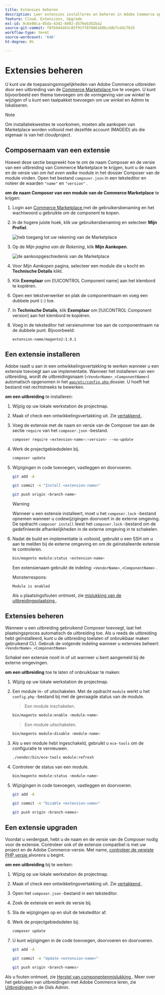 ```yaml
---
title: Extensies beheren
description: Leer extensies installeren en beheren in Adobe Commerce op cloudinfrastructuur.
feature: Cloud, Extensions, Upgrade
exl-id: 9c6e98ca-85da-4342-8402-d576eb382ba2
source-git-commit: f8fb9d4d43c85f91ff87686160bcddb7cd417635
workflow-type: tm+mt
source-wordcount: '646'
ht-degree: 0%

---
```


# Extensies beheren

U kunt uw de toepassingsmogelijkheden van Adobe Commerce uitbreiden door een uitbreiding van de [ Commerce Marketplace ](https://marketplace.magento.com) toe te voegen. U kunt bijvoorbeeld een thema toevoegen om de vormgeving van uw winkel te wijzigen of u kunt een taalpakket toevoegen om uw winkel en Admin te lokaliseren.

>[!NOTE]
>
>Om installatiekwesties te voorkomen, moeten alle aankopen van Marketplace worden voltooid met dezelfde account (MAGEID) als die eigenaar is van het cloudproject.

## Composernaam van een extensie

Hoewel deze sectie bespreekt hoe te om de naam Composer en de versie van een uitbreiding van Commerce Marketplace te krijgen, kunt u de naam en de versie van _om het even welke_ module in het dossier Composer van de module vinden. Open het bestand `composer.json` in een teksteditor en noteer de waarden `"name"` en `"version"` .

**om de naam Composer van een module van de Commerce Marketplace** te krijgen:

1. Login aan [ Commerce Marketplace ](https://marketplace.magento.com) met de gebruikersbenaming en het wachtwoord u gebruikte om de component te kopen.

1. In de hogere juiste hoek, klik uw gebruikersbenaming en selecteer **Mijn Profiel**.

   ![ heb toegang tot uw rekening van de Marketplace ](../../assets/marketplace/my-profile.png)

1. Op de _Mijn pagina van de Rekening_, klik **Mijn Aankopen**.

   ![ de aankoopgeschiedenis van de Marketplace ](../../assets/marketplace/my-purchases.png)

1. Voor _Mijn Aankopen_ pagina, selecteer een module die u kocht en **Technische Details** klikt.

1. Klik **Exemplaar** om [!UICONTROL Component name] aan het klembord te kopiëren.

1. Open een tekstverwerker en plak de componentnaam en voeg een dubbele punt (`:`) toe.

1. In **Technische Details**, klik **Exemplaar** om [!UICONTROL Component version] aan het klembord te kopiëren.

1. Voeg in de teksteditor het versienummer toe aan de componentnaam na de dubbele punt. Bijvoorbeeld:

   ```text
   extension-name/magento2:1.0.1
   ```

## Een extensie installeren

Adobe raadt u aan in een ontwikkelingsvertakking te werken wanneer u een extensie toevoegt aan uw implementatie. Wanneer het installeren van een uitbreiding, wordt de uitbreidingsnaam (`<VendorName>_<ComponentName>`) automatisch opgenomen in het [`app/etc/config.php` ](https://experienceleague.adobe.com/docs/commerce-operations/configuration-guide/files/deployment-files.html) dossier. U hoeft het bestand niet rechtstreeks te bewerken.

**om een uitbreiding** te installeren:

1. Wijzig op uw lokale werkstation de projectmap.

1. Maak of check een ontwikkelingsvertakking uit. Zie [ vertakkend ](../development/cli-branches.md).

1. Voeg de extensie met de naam en versie van de Composer toe aan de sectie `require` van het `composer.json` -bestand.

   ```bash
   composer require <extension-name>:<version> --no-update
   ```

1. Werk de projectgebiedsdelen bij.

   ```bash
   composer update
   ```

1. Wijzigingen in code toevoegen, vastleggen en doorvoeren.

   ```bash
   git add -A
   ```

   ```bash
   git commit -m "Install <extension-name>"
   ```

   ```bash
   git push origin <branch-name>
   ```

   >[!WARNING]
   >
   >Wanneer u een extensie installeert, moet u het `composer.lock` -bestand opnemen wanneer u codewijzigingen doorvoert in de externe omgeving. De opdracht `composer install` leest het `composer.lock` -bestand om de gedefinieerde afhankelijkheden in de externe omgeving in te schakelen.

1. Nadat de build en implementatie is voltooid, gebruikt u een SSH om u aan te melden bij de externe omgeving en om de geïnstalleerde extensie te controleren.

   ```bash
   bin/magento module:status <extension-name>
   ```

   Een extensienaam gebruikt de indeling: `<VendorName>_<ComponentName>` .

   Monsterrespons:

   ```terminal
   Module is enabled
   ```

   Als u plaatsingsfouten ontmoet, zie [ mislukking van de uitbreidingsplaatsing ](../deploy/recover-failed-deployment.md).

## Extensies beheren

Wanneer u een uitbreiding gebruikend Composer toevoegt, laat het plaatsingsproces automatisch de uitbreiding toe. Als u reeds de uitbreiding hebt geïnstalleerd, kunt u de uitbreiding toelaten of onbruikbaar maken gebruikend CLI. Gebruik de volgende indeling wanneer u extensies beheert: `<VendorName>_<ComponentName>`

Schakel een extensie nooit in of uit wanneer u bent aangemeld bij de externe omgevingen.

**om een uitbreiding** toe te laten of onbruikbaar te maken:

1. Wijzig op uw lokale werkstation de projectmap.

1. Een module in- of uitschakelen. Met de opdracht `module` werkt u het `config.php` -bestand bij met de gevraagde status van de module.

   >Een module inschakelen.

   ```bash
   bin/magento module:enable <module-name>
   ```

   >Een module uitschakelen.

   ```bash
   bin/magento module:disable <module-name>
   ```

1. Als u een module hebt ingeschakeld, gebruikt u `ece-tools` om de configuratie te vernieuwen.

   ```bash
   ./vendor/bin/ece-tools module:refresh
   ```

1. Controleer de status van een module.

   ```bash
   bin/magento module:status <module-name>
   ```

1. Wijzigingen in code toevoegen, vastleggen en doorvoeren.

   ```bash
   git add -A
   ```

   ```bash
   git commit -m "Disable <extension-name>"
   ```

   ```bash
   git push origin <branch-names>
   ```

## Een extensie upgraden

Voordat u verdergaat, hebt u de naam en de versie van de Composer nodig voor de extensie. Controleer ook of de extensie compatibel is met uw project en de Adobe Commerce-versie. Met name, [ controleer de vereiste PHP versie ](https://experienceleague.adobe.com/docs/commerce-operations/installation-guide/system-requirements.html) alvorens u begint.

**om een uitbreiding** bij te werken:

1. Wijzig op uw lokale werkstation de projectmap.

1. Maak of check een ontwikkelingsvertakking uit. Zie [ vertakkend ](../development/cli-branches.md).

1. Open het `composer.json` -bestand in een teksteditor.

1. Zoek de extensie en werk de versie bij.

1. Sla de wijzigingen op en sluit de teksteditor af.

1. Werk de projectgebiedsdelen bij.

   ```bash
   composer update
   ```

1. U kunt wijzigingen in de code toevoegen, doorvoeren en doorvoeren.

   ```bash
   git add -A
   ```

   ```bash
   git commit -m "Update <extension-name>"
   ```

   ```bash
   git push origin <branch-names>
   ```

Als u fouten ontmoet, zie [ Herstel van componentenmislukking ](../deploy/recover-failed-deployment.md). Meer over het gebruiken van uitbreidingen met Adobe Commerce leren, zie [ Uitbreidingen ](https://experienceleague.adobe.com/docs/commerce-admin/start/resources/extensions.html) in de _Gids Admin_.
